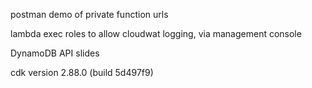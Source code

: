 postman demo of private function urls

lambda exec roles to allow cloudwat logging, via management console

DynamoDB API slides

cdk version 2.88.0 (build 5d497f9)
